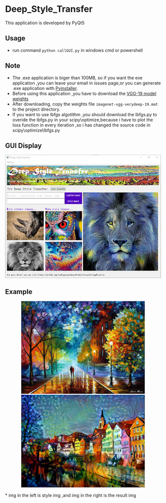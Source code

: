 # Deep_Style_Transfer
This application is developed by PyQt5

## Usage
* run command `python callGUI.py` in windows cmd or powershell
## Note
* The .exe application is biger than 100MB, so if you want the exe application ,you can leave your email in issues page,or you can generate .exe application with [Pyinstaller](https://github.com/pyinstaller/pyinstaller).
* Before using this application ,you have to download the [VGG-19 model weights](http://www.vlfeat.org/matconvnet/pretrained/)
* After downloading, copy the weights file `imagenet-vgg-verydeep-19.mat` to the project directory.
* If you want to use lbfgs algotithm ,you should download the lbfgs.py to overide the lbfgs.py in your scipy\optimize,because i have to plot the loss function in every iteration ,so i has changed the source code in scipy\optimize\lbfgs.py

## GUI Display
<p align="center">
<img src="NeuralStyleTransferSrc/icon/GUI.PNG" width="512"/>
</p>

## Example
<p align="center">
<img src="example/FRESHNESS-OF-COLD.jpg" width = "400">
<img src="example/FRESHNESS-OF-COLD-STYLED.png" width = "400">
</p>
* img in the left is style img ,and img in the right is the result img 
